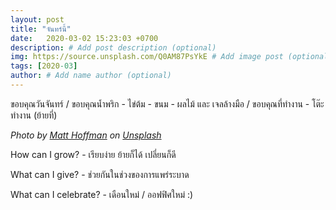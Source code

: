 ```yaml
---
layout: post
title: "จันทร์นี้"
date:   2020-03-02 15:23:03 +0700
description: # Add post description (optional)
img: https://source.unsplash.com/Q0AM87PsYkE # Add image post (optional)
tags: [2020-03]
author: # Add name author (optional)
---
```

ขอบคุณวันจันทร์ / ขอบคุณน้ำพริก - ไข่ต้ม - ขนม - ผลไม้ และ เจลล้างมือ / ขอบคุณที่ทำงาน - โต๊ะทำงาน (ย้ายที่)

*Photo by [Matt Hoffman](https://unsplash.com/@__matthoffman__) on [Unsplash](https://unsplash.com)*

<i class="fa fa-child" style="color:plum"></i>

How can I grow? - เรียบง่าย ย้ายก็ได้ เปลี่ยนก็ดี

What can I give? - ช่วยกันในช่วงของการแพร่ระบาด

What can I celebrate? - เดือนใหม่ / ออฟฟิศใหม่ :)
